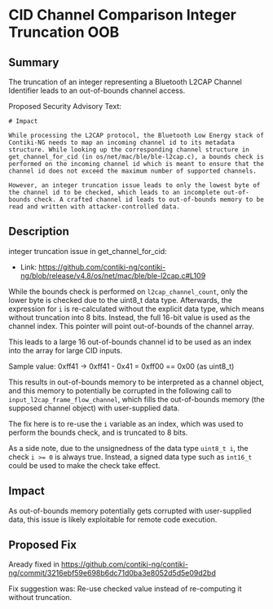 # CID Channel Comparison Integer Truncation OOB

## Summary
The truncation of an integer representing a Bluetooth L2CAP Channel Identifier leads to an out-of-bounds channel access.

Proposed Security Advisory Text:
```
# Impact

While processing the L2CAP protocol, the Bluetooth Low Energy stack of Contiki-NG needs to map an incoming channel id to its metadata structure. While looking up the corresponding channel structure in get_channel_for_cid (in os/net/mac/ble/ble-l2cap.c), a bounds check is performed on the incoming channel id which is meant to ensure that the channel id does not exceed the maximum number of supported channels.

However, an integer truncation issue leads to only the lowest byte of the channel id to be checked, which leads to an incomplete out-of-bounds check. A crafted channel id leads to out-of-bounds memory to be read and written with attacker-controlled data.
```

## Description

integer truncation issue in get_channel_for_cid:
- Link: https://github.com/contiki-ng/contiki-ng/blob/release/v4.8/os/net/mac/ble/ble-l2cap.c#L109

While the bounds check is performed on `l2cap_channel_count`, only the lower byte is checked due to the uint8_t data type. Afterwards, the expression for `i` is re-calculated without the explicit data type, which means without truncation into 8 bits. Instead, the full 16-bit value is used as the channel index. This pointer will point out-of-bounds of the channel array.

This leads to a large 16 out-of-bounds channel id to be used as an index into the array for large CID inputs.

Sample value: 0xff41 -> 0xff41 - 0x41 = 0xff00 == 0x00 (as uint8_t)

This results in out-of-bounds memory to be interpreted as a channel object, and this memory to potentially be corrupted in the following call to `input_l2cap_frame_flow_channel`, which fills the out-of-bounds memory (the supposed channel object) with user-supplied data.

The fix here is to re-use the `i` variable as an index, which was used to perform the bounds check, and is truncated to 8 bits.

As a side note, due to the unsignedness of the data type `uint8_t i`, the check `i >= 0` is always true. Instead, a signed data type such as `int16_t` could be used to make the check take effect.

## Impact
As out-of-bounds memory potentially gets corrupted with user-supplied data, this issue is likely exploitable for remote code execution.

## Proposed Fix
Aready fixed in https://github.com/contiki-ng/contiki-ng/commit/3216ebf59e698b6dc71d0ba3e8052d5d5e09d2bd

Fix suggestion was: Re-use checked value instead of re-computing it without truncation.